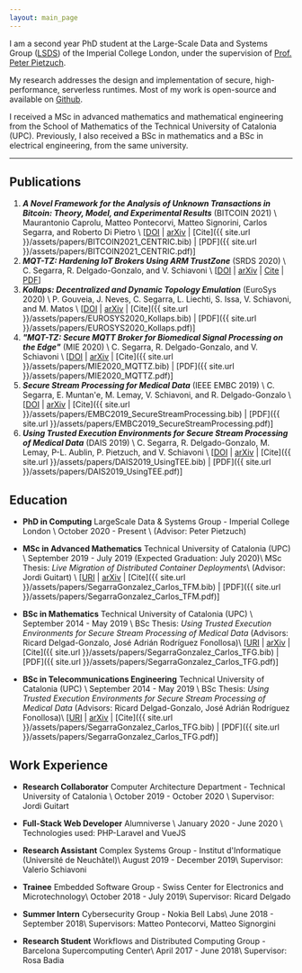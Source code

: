 ```yaml
---
layout: main_page
---
```


I am a second year PhD student at the Large-Scale Data and Systems Group ([LSDS](https://lsds.doc.ic.ac.uk/)) of the Imperial College London, under the supervision of [Prof. Peter Pietzuch](https://www.doc.ic.ac.uk/~prp/).

My research addresses the design and implementation of secure, high-performance, serverless runtimes.
Most of my work is open-source and available on [Github](https://github.com/csegarragonz).

I received a MSc in advanced mathematics and mathematical engineering from the School of Mathematics of the Technical University of Catalonia (UPC).
Previously, I also received a BSc in mathematics and a BSc in electrical engineering, from the same university.

---

## Publications

1. **_A Novel Framework for the Analysis of Unknown Transactions in Bitcoin: Theory, Model, and Experimental Results_** (BITCOIN 2021) \\
Maurantonio Caprolu, Matteo Pontecorvi, Matteo Signorini, Carlos Segarra, and Roberto Di Pietro \\
[[DOI](broken) | [arXiv](https://arxiv.org/pdf/2103.09459.pdf) | [Cite]({{ site.url }}/assets/papers/BITCOIN2021_CENTRIC.bib) | [PDF]({{ site.url }}/assets/papers/BITCOIN2021_CENTRIC.pdf)]
1. **_MQT-TZ: Hardening IoT Brokers Using ARM TrustZone_** (SRDS 2020) \\
C. Segarra, R. Delgado-Gonzalo, and V. Schiavoni \\
[[DOI](broken) | [arXiv](http://arxiv.org/abs/2007.12442) | [Cite](broken) | [PDF](broken)]
1. **_Kollaps: Decentralized and Dynamic Topology Emulation_** (EuroSys 2020) \\
P. Gouveia, J. Neves, C. Segarra, L. Liechti, S. Issa, V. Schiavoni, and M. Matos \\
[[DOI](https://dl.acm.org/doi/abs/10.1145/3342195.3387540) | [arXiv](https://arxiv.org/abs/2004.02253) | [Cite]({{ site.url }}/assets/papers/EUROSYS2020_Kollaps.bib) | [PDF]({{ site.url }}/assets/papers/EUROSYS2020_Kollaps.pdf)]
1. **_"MQT-TZ: Secure MQTT Broker for Biomedical Signal Processing on the Edge"_** (MIE 2020) \\
C. Segarra, R. Delgado-Gonzalo, and V. Schiavoni \\
[[DOI](https://doi.org/10.3233/shti200177) | [arXiv](https://arxiv.org/abs/2007.01555) | [Cite]({{ site.url }}/assets/papers/MIE2020_MQTTZ.bib) | [PDF]({{ site.url }}/assets/papers/MIE2020_MQTTZ.pdf)]
2.  **_Secure Stream Processing for Medical Data_** (IEEE EMBC 2019) \\
C. Segarra, E. Muntan\'e, M. Lemay, V. Schiavoni, and  R. Delgado-Gonzalo \\
[[DOI](https://doi.org/10.1109/EMBC.2019.8856334) | [arXiv](https://arxiv.org/abs/1907.12242) | [Cite]({{ site.url }}/assets/papers/EMBC2019_SecureStreamProcessing.bib) | [PDF]({{ site.url }}/assets/papers/EMBC2019_SecureStreamProcessing.pdf)]
3. **_Using Trusted Execution Environments for Secure Stream Processing of Medical Data_** (DAIS 2019) \\
C. Segarra, R. Delgado-Gonzalo, M. Lemay, P-L. Aublin, P. Pietzuch, and V. Schiavoni \\
[[DOI](https://doi.org/10.1007/978-3-030-22496-7_6) | [arXiv](https://arxiv.org/abs/1906.07072) | [Cite]({{ site.url }}/assets/papers/DAIS2019_UsingTEE.bib) | [PDF]({{ site.url }}/assets/papers/DAIS2019_UsingTEE.pdf)]

## Education

* **PhD in Computing** LargeScale Data & Systems Group - Imperial College London \\
  October 2020 - Present \\
  (Advisor: Peter Pietzuch)

* **MSc in Advanced Mathematics** Technical University of Catalonia (UPC) \\
  September 2019 - July 2019 (Expected Graduation: July 2020)\\
  MSc Thesis: _Live Migration of Distributed Container Deployments_\\
  (Advisor: Jordi Guitart) \\
[[URI](https://upcommons.upc.edu/handle/2117/328099) | [arXiv](broken) | [Cite]({{ site.url }}/assets/papers/SegarraGonzalez_Carlos_TFM.bib) | [PDF]({{ site.url }}/assets/papers/SegarraGonzalez_Carlos_TFM.pdf)]

* **BSc in Mathematics** Technical University of Catalonia (UPC) \\
  September 2014 - May 2019 \\
  BSc Thesis: _Using Trusted Execution Environments for Secure Stream Processing of Medical Data_ (Advisors: Ricard Delgad-Gonzalo, José Adrián Rodríguez Fonollosa)\\
[[URI](http://hdl.handle.net/2117/169114) | [arXiv](broken) | [Cite]({{ site.url }}/assets/papers/SegarraGonzalez_Carlos_TFG.bib) | [PDF]({{ site.url }}/assets/papers/SegarraGonzalez_Carlos_TFG.pdf)]

* **BSc in Telecommunications Engineering** Technical University of Catalonia (UPC) \\
  September 2014 - May 2019 \\
  BSc Thesis: _Using Trusted Execution Environments for Secure Stream Processing of Medical Data_ (Advisors: Ricard Delgad-Gonzalo, José Adrián Rodríguez Fonollosa)\\
[[URI](http://hdl.handle.net/2117/169114) | [arXiv](broken) | [Cite]({{ site.url }}/assets/papers/SegarraGonzalez_Carlos_TFG.bib) | [PDF]({{ site.url }}/assets/papers/SegarraGonzalez_Carlos_TFG.pdf)]

## Work Experience

* **Research Collaborator** Computer Architecture Department - Technical University of Catalonia \\
  October 2019 - October 2020 \\
  Supervisor: Jordi Guitart

* **Full-Stack Web Developer** Alumniverse \\
  January 2020 - June 2020 \\
  Technologies used: PHP-Laravel and VueJS

* **Research Assistant** Complex Systems Group - Institut d'Informatique (Université de Neuchâtel)\\
  August 2019 - December 2019\\
  Supervisor: Valerio Schiavoni

* **Trainee** Embedded Software Group - Swiss Center for Electronics and Microtechnology\\
  October 2018 - July 2019\\
  Supervisor: Ricard Delgado

* **Summer Intern** Cybersecurity Group - Nokia Bell Labs\\
  June 2018 - September 2018\\
  Supervisors: Matteo Pontecorvi, Matteo Signorgini

* **Research Student** Workflows and Distributed Computing Group - Barcelona Supercomputing Center\\
  April 2017 - June 2018\\
  Supervisor: Rosa Badia
